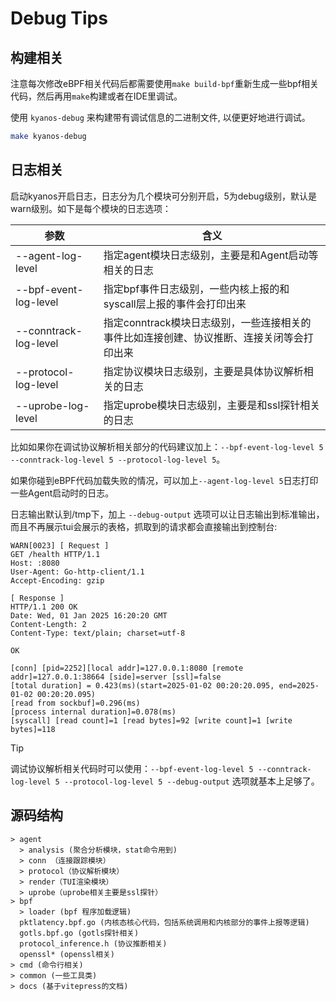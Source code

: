 # Debug Tips

## 构建相关

注意每次修改eBPF相关代码后都需要使用`make build-bpf`重新生成一些bpf相关代码，然后再用`make`构建或者在IDE里调试。

使用 `kyanos-debug` 来构建带有调试信息的二进制文件, 以便更好地进行调试。

```sh
make kyanos-debug
```

## 日志相关

启动kyanos开启日志，日志分为几个模块可分别开启，5为debug级别，默认是warn级别。如下是每个模块的日志选项：

| 参数                  | 含义                                                                                      |
| --------------------- | ----------------------------------------------------------------------------------------- |
| --agent-log-level     | 指定agent模块日志级别，主要是和Agent启动等相关的日志                                      |
| --bpf-event-log-level | 指定bpf事件日志级别，一些内核上报的和syscall层上报的事件会打印出来                        |
| --conntrack-log-level | 指定conntrack模块日志级别，一些连接相关的事件比如连接创建、协议推断、连接关闭等会打印出来 |
| --protocol-log-level  | 指定协议模块日志级别，主要是具体协议解析相关的日志                                        |
| --uprobe-log-level    | 指定uprobe模块日志级别，主要是和ssl探针相关的日志                                         |

比如如果你在调试协议解析相关部分的代码建议加上：`--bpf-event-log-level 5 --conntrack-log-level 5 --protocol-log-level 5`。

如果你碰到eBPF代码加载失败的情况，可以加上`--agent-log-level 5`日志打印一些Agent启动时的日志。

日志输出默认到/tmp下，加上 `--debug-output`
选项可以让日志输出到标准输出，而且不再展示tui会展示的表格，抓取到的请求都会直接输出到控制台:

```
WARN[0023] [ Request ]
GET /health HTTP/1.1
Host: :8080
User-Agent: Go-http-client/1.1
Accept-Encoding: gzip

[ Response ]
HTTP/1.1 200 OK
Date: Wed, 01 Jan 2025 16:20:20 GMT
Content-Length: 2
Content-Type: text/plain; charset=utf-8

OK

[conn] [pid=2252][local addr]=127.0.0.1:8080 [remote addr]=127.0.0.1:38664 [side]=server [ssl]=false
[total duration] = 0.423(ms)(start=2025-01-02 00:20:20.095, end=2025-01-02 00:20:20.095)
[read from sockbuf]=0.296(ms)
[process internal duration]=0.078(ms)
[syscall] [read count]=1 [read bytes]=92 [write count]=1 [write bytes]=118
```

> [!TIP]
>
> 调试协议解析相关代码时可以使用：`--bpf-event-log-level 5 --conntrack-log-level 5 --protocol-log-level 5 --debug-output`
> 选项就基本上足够了。

## 源码结构

```
> agent
  > analysis (聚合分析模块，stat命令用到)
  > conn （连接跟踪模块）
  > protocol（协议解析模块）
  > render（TUI渲染模块）
  > uprobe（uprobe相关主要是ssl探针）
> bpf
  > loader (bpf 程序加载逻辑)
  pktlatency.bpf.go (内核态核心代码，包括系统调用和内核部分的事件上报等逻辑)
  gotls.bpf.go (gotls探针相关)
  protocol_inference.h (协议推断相关)
  openssl* (openssl相关)
> cmd (命令行相关)
> common (一些工具类)
> docs (基于vitepress的文档)
```
